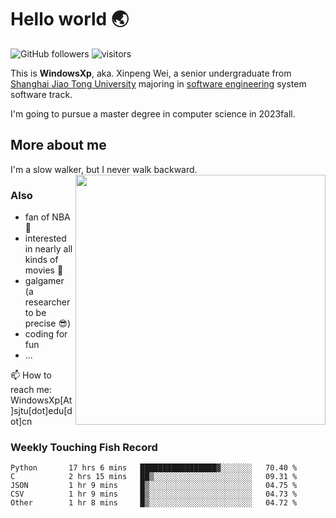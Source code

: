 <!--
**WindowsXp-Beta/WindowsXp-Beta** is a ✨ _special_ ✨ repository because its `README.md` (this file) appears on your GitHub profile.

Here are some ideas to get you started:

- 🔭 I’m currently working on ...
- 🌱 I’m currently learning ...
- 👯 I’m looking to collaborate on ...
- 🤔 I’m looking for help with ...
- 💬 Ask me about ...
- 📫 How to reach me: ...
- 😄 Pronouns: ...
- ⚡ Fun fact: ...
-->
# Hello world :earth_asia:

![GitHub followers](https://img.shields.io/github/followers/WindowsXp-Beta?style=social)
![visitors](https://visitor-badge.glitch.me/badge?page_id=WindowsXp-Beta)

This is **WindowsXp**, aka. Xinpeng Wei, a senior undergraduate from [Shanghai Jiao Tong University](http://en.sjtu.edu.cn/) majoring in [software engineering](http://www.se.sjtu.edu.cn/) system software track.

I'm going to pursue a master degree in computer science in 2023fall.

## More about me

I'm a slow walker, but I never walk backward.<img align='right' src='https://github-readme-stats.vercel.app/api/top-langs/?username=WindowsXp-Beta&layout=compact&hide=scss,hcl,Tcl&langs_count=5&theme=tokyonight' width='400px'>

### Also
- fan of NBA :basketball:
- interested in nearly all kinds of movies :movie_camera:
- galgamer (a researcher to be precise :sunglasses:)
- coding for fun
- ...

📫 How to reach me: WindowsXp[At]sjtu[dot]edu[dot]cn

### Weekly Touching Fish Record

<!--START_SECTION:waka-->

```text
Python       17 hrs 6 mins   █████████████████▓░░░░░░░   70.40 %
C            2 hrs 15 mins   ██▒░░░░░░░░░░░░░░░░░░░░░░   09.31 %
JSON         1 hr 9 mins     █▒░░░░░░░░░░░░░░░░░░░░░░░   04.75 %
CSV          1 hr 9 mins     █▒░░░░░░░░░░░░░░░░░░░░░░░   04.73 %
Other        1 hr 8 mins     █▒░░░░░░░░░░░░░░░░░░░░░░░   04.72 %
```

<!--END_SECTION:waka-->
